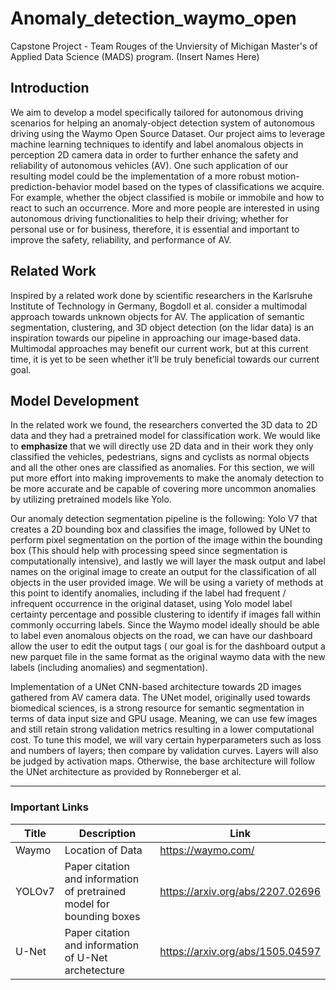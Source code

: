 # Anomaly_detection_waymo_open
Capstone Project - Team Rouges of the Unviersity of Michigan Master's of Applied Data Science (MADS) program. 
(Insert Names Here)

## Introduction
We aim to develop a model specifically tailored for autonomous driving scenarios for helping an anomaly-object detection system of autonomous driving using the Waymo Open Source Dataset. Our project aims to leverage machine learning techniques to identify and label anomalous objects in perception 2D camera data in order to further enhance the safety and reliability of autonomous vehicles (AV). One such application of our resulting model could be the implementation of a more robust motion-prediction-behavior model based on the types of classifications we acquire. For example, whether the object classified is mobile or immobile and how to react to such an occurrence. More and more people are interested in using autonomous driving functionalities to help their driving; whether for personal use or for business, therefore, it is essential and important to improve the safety, reliability, and performance of AV.

## Related Work
Inspired by a related work done by scientific researchers in the Karlsruhe Institute of Technology in Germany, Bogdoll et al. consider a multimodal approach towards unknown objects for AV. The application of semantic segmentation, clustering, and 3D object detection (on the lidar data) is an inspiration towards our pipeline in approaching our image-based data. Multimodal approaches may benefit our current work, but at this current time, it is yet to be seen whether it’ll be truly beneficial towards our current goal.

## Model Development
In the related work we found, the researchers converted the 3D data to 2D data and they had a pretrained model for classification work. We would like to **emphasize** that we will directly use 2D data and in their work they only classified the vehicles, pedestrians, signs and cyclists as normal objects and all the other ones are classified as anomalies. For this section, we will put more effort into making improvements to make the anomaly detection to be more accurate and be capable of covering more uncommon anomalies by utilizing pretrained models like Yolo.

Our anomaly detection segmentation pipeline is the following: Yolo V7 that creates a 2D bounding box and classifies the image, followed by UNet to perform pixel segmentation on the portion of the image within the bounding box (This should help with processing speed since segmentation is computationally intensive), and lastly we will layer the mask output and label names on the original image to create an output for the classification of all objects in the user provided image. We will be using a variety of methods at this point to identify anomalies, including if the label had  frequent / infrequent occurrence in the original dataset, using Yolo model label certainty percentage and possible clustering to identify if images fall within commonly  occurring labels. Since the Waymo model ideally should be able to label even anomalous objects on the road, we can have our dashboard allow the user to edit the output tags ( our goal is for the dashboard output a new parquet file in the same format as the  original waymo data with the new labels (including anomalies) and segmentation).

Implementation of a UNet CNN-based architecture towards 2D images gathered from AV camera data. The UNet model, originally used towards biomedical sciences, is a strong resource for semantic segmentation in terms of data input size and GPU usage. Meaning, we can use few images and still retain strong validation metrics resulting in a lower computational cost. To tune this model, we will vary certain hyperparameters such as loss and numbers of layers; then compare by validation curves. Layers will also be judged by activation maps. Otherwise, the base architecture will follow the UNet architecture as provided by Ronneberger et al. 

-------------------------------------------------------------------------------------------------------------------

### Important Links

| Title | Description | Link |
|-------|-------------|--------|
| Waymo | Location of Data | https://waymo.com/ | 
| YOLOv7 | Paper citation and information of pretrained model for bounding boxes | https://arxiv.org/abs/2207.02696 |
| U-Net | Paper citation and information of U-Net archetecture | https://arxiv.org/abs/1505.04597 |
